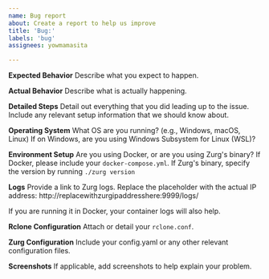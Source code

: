 ```yaml
---
name: Bug report
about: Create a report to help us improve
title: 'Bug:'
labels: 'bug'
assignees: yowmamasita

---
```


**Expected Behavior**
Describe what you expect to happen.

**Actual Behavior**
Describe what is actually happening.

**Detailed Steps**
Detail out everything that you did leading up to the issue.
Include any relevant setup information that we should know about.

**Operating System**
What OS are you running? (e.g., Windows, macOS, Linux)
If on Windows, are you using Windows Subsystem for Linux (WSL)?

**Environment Setup**
Are you using Docker, or are you using Zurg's binary?
If Docker, please include your `docker-compose.yml`.
If Zurg's binary, specify the version by running `./zurg version`

**Logs**
Provide a link to Zurg logs. Replace the placeholder with the actual IP address: http://replacewithzurgipaddresshere:9999/logs/

If you are running it in Docker, your container logs will also help.

**Rclone Configuration**
Attach or detail your `rclone.conf`.

**Zurg Configuration**
Include your config.yaml or any other relevant configuration files.

**Screenshots**
If applicable, add screenshots to help explain your problem.

